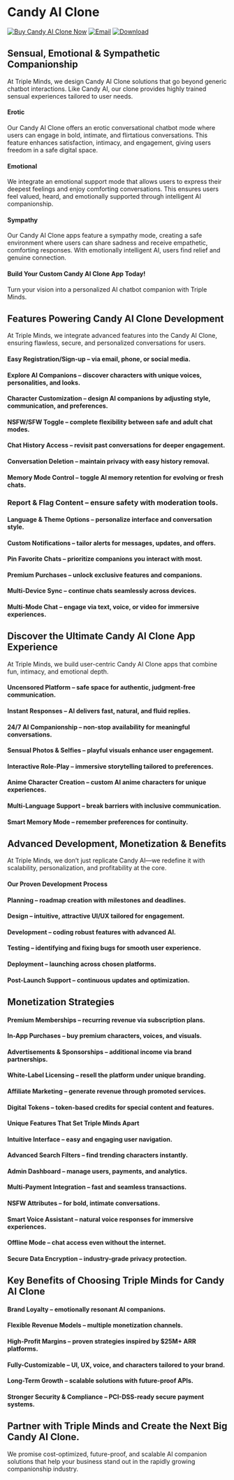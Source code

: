 # Candy AI Clone
[![Buy Candy AI Clone Now](https://img.shields.io/badge/Buy%20Now-black)](https://tripleminds.co/white-label/candy-ai-clone/)
[![Email](https://img.shields.io/badge/Email-red)](mailto:sales@tripleminds.co)
[![Download](https://img.shields.io/badge/Download-gold)](https://tripleminds.co/white-label/candy-ai-clone/)


## Sensual, Emotional & Sympathetic Companionship

At Triple Minds, we design Candy AI Clone solutions that go beyond generic chatbot interactions. Like Candy AI, our clone provides highly trained sensual experiences tailored to user needs.

####  Erotic

Our Candy AI Clone offers an erotic conversational chatbot mode where users can engage in bold, intimate, and flirtatious conversations. This feature enhances satisfaction, intimacy, and engagement, giving users freedom in a safe digital space.

#### Emotional

We integrate an emotional support mode that allows users to express their deepest feelings and enjoy comforting conversations. This ensures users feel valued, heard, and emotionally supported through intelligent AI companionship.

#### Sympathy

Our Candy AI Clone apps feature a sympathy mode, creating a safe environment where users can share sadness and receive empathetic, comforting responses. With emotionally intelligent AI, users find relief and genuine connection.

####  Build Your Custom Candy AI Clone App Today!
Turn your vision into a personalized AI chatbot companion with Triple Minds.

## Features Powering Candy AI Clone Development

At Triple Minds, we integrate advanced features into the Candy AI Clone, ensuring flawless, secure, and personalized conversations for users.

#### Easy Registration/Sign-up – via email, phone, or social media.

#### Explore AI Companions – discover characters with unique voices, personalities, and looks.

#### Character Customization – design AI companions by adjusting style, communication, and preferences.

#### NSFW/SFW Toggle – complete flexibility between safe and adult chat modes.

#### Chat History Access – revisit past conversations for deeper engagement.

#### Conversation Deletion – maintain privacy with easy history removal.

#### Memory Mode Control – toggle AI memory retention for evolving or fresh chats.

### Report & Flag Content – ensure safety with moderation tools.

#### Language & Theme Options – personalize interface and conversation style.

#### Custom Notifications – tailor alerts for messages, updates, and offers.

#### Pin Favorite Chats – prioritize companions you interact with most.

#### Premium Purchases – unlock exclusive features and companions.

#### Multi-Device Sync – continue chats seamlessly across devices.

#### Multi-Mode Chat – engage via text, voice, or video for immersive experiences.

## Discover the Ultimate Candy AI Clone App Experience

At Triple Minds, we build user-centric Candy AI Clone apps that combine fun, intimacy, and emotional depth.

#### Uncensored Platform – safe space for authentic, judgment-free communication.

#### Instant Responses – AI delivers fast, natural, and fluid replies.

#### 24/7 AI Companionship – non-stop availability for meaningful conversations.

#### Sensual Photos & Selfies – playful visuals enhance user engagement.

#### Interactive Role-Play – immersive storytelling tailored to preferences.

#### Anime Character Creation – custom AI anime characters for unique experiences.

#### Multi-Language Support – break barriers with inclusive communication.

#### Smart Memory Mode – remember preferences for continuity.

## Advanced Development, Monetization & Benefits

At Triple Minds, we don’t just replicate Candy AI—we redefine it with scalability, personalization, and profitability at the core.

#### Our Proven Development Process

#### Planning – roadmap creation with milestones and deadlines.

#### Design – intuitive, attractive UI/UX tailored for engagement.

#### Development – coding robust features with advanced AI.

#### Testing – identifying and fixing bugs for smooth user experience.

#### Deployment – launching across chosen platforms.

#### Post-Launch Support – continuous updates and optimization.

## Monetization Strategies

#### Premium Memberships – recurring revenue via subscription plans.

#### In-App Purchases – buy premium characters, voices, and visuals.

#### Advertisements & Sponsorships – additional income via brand partnerships.

#### White-Label Licensing – resell the platform under unique branding.

#### Affiliate Marketing – generate revenue through promoted services.

#### Digital Tokens – token-based credits for special content and features.

#### Unique Features That Set Triple Minds Apart

#### Intuitive Interface – easy and engaging user navigation.

#### Advanced Search Filters – find trending characters instantly.

#### Admin Dashboard – manage users, payments, and analytics.

#### Multi-Payment Integration – fast and seamless transactions.

#### NSFW Attributes – for bold, intimate conversations.

#### Smart Voice Assistant – natural voice responses for immersive experiences.

#### Offline Mode – chat access even without the internet.

#### Secure Data Encryption – industry-grade privacy protection.

## Key Benefits of Choosing Triple Minds for Candy AI Clone

#### Brand Loyalty – emotionally resonant AI companions.

#### Flexible Revenue Models – multiple monetization channels.

#### High-Profit Margins – proven strategies inspired by $25M+ ARR platforms.

#### Fully-Customizable – UI, UX, voice, and characters tailored to your brand.

#### Long-Term Growth – scalable solutions with future-proof APIs.

#### Stronger Security & Compliance – PCI-DSS-ready secure payment systems.

##  Partner with Triple Minds and Create the Next Big Candy AI Clone.
We promise cost-optimized, future-proof, and scalable AI companion solutions that help your business stand out in the rapidly growing companionship industry.
